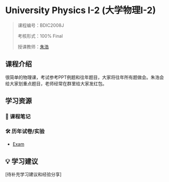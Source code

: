 # University Physics I-2 (大学物理Ⅰ-2)

> 课程编号：BDIC2008J
>
> 考核形式：100% Final
>
> 授课教师：[朱浩](https://yanzhao.bjut.edu.cn/info/1496/13352.htm)
>
>
>

## 课程介绍
很简单的物理课，考试参考PPT例题和往年题目，大家将往年所有题做会。朱浩会给大家划重点题目，老师经常在群里给大家发红包。


## 学习资源

### 📝 课程笔记

### 🛠️ 历年试卷/实验
- [Exam](./Exam/)


## 💡 学习建议

[待补充学习建议和经验分享]

